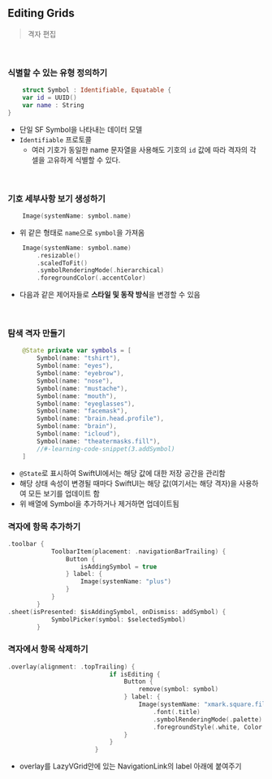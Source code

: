## Editing Grids
> 격자 편집

<br>

### 식별할 수 있는 유형 정의하기
```swift
    struct Symbol : Identifiable, Equatable {
    var id = UUID()
    var name : String
}
```
- 단일 SF Symbol을 나타내는 데이터 모델
- ```Identifiable``` 프로토콜
  - 여러 기호가 동일한 name 문자열을 사용해도 기호의 ```id``` 값에 따라 격자의 각 셀을 고유하게 식별할 수 있다.

<br>

### 기호 세부사항 보기 생성하기
```swift
    Image(systemName: symbol.name)
```
- 위 같은 형태로 ```name```으로 ```symbol```을 가져옴


```swift
    Image(systemName: symbol.name)
        .resizable()
        .scaledToFit()
        .symbolRenderingMode(.hierarchical)
        .foregroundColor(.accentColor)
```
- 다음과 같은 제어자들로 **스타일 및 동작 방식**을 변경할 수 있음


<br>

### 탐색 격자 만들기
```swift
    @State private var symbols = [
        Symbol(name: "tshirt"),
        Symbol(name: "eyes"),
        Symbol(name: "eyebrow"),
        Symbol(name: "nose"),
        Symbol(name: "mustache"),
        Symbol(name: "mouth"),
        Symbol(name: "eyeglasses"),
        Symbol(name: "facemask"),
        Symbol(name: "brain.head.profile"),
        Symbol(name: "brain"),
        Symbol(name: "icloud"),
        Symbol(name: "theatermasks.fill"),
        //#-learning-code-snippet(3.addSymbol)
    ]
```
- ```@State```로 표시하여 SwiftUI에서는 해당 값에 대한 저장 공간을 관리함
- 해당 상태 속성이 변경될 때마다 SwiftUI는 해당 값(여기서는 해당 격자)을 사용하여 모든 보기를 업데이트 함
- 위 배열에 Symbol을 추가하거나 제거하면 업데이트됨


### 격자에 항목 추가하기
```swift
.toolbar {
            ToolbarItem(placement: .navigationBarTrailing) {
                Button {
                    isAddingSymbol = true
                } label: {
                    Image(systemName: "plus")
                }
            }
        }
.sheet(isPresented: $isAddingSymbol, onDismiss: addSymbol) {
            SymbolPicker(symbol: $selectedSymbol)
        }
```

### 격자에서 항목 삭제하기
```swift
.overlay(alignment: .topTrailing) {
                            if isEditing {
                                Button {
                                    remove(symbol: symbol)
                                } label: {
                                    Image(systemName: "xmark.square.fill")
                                        .font(.title)
                                        .symbolRenderingMode(.palette)
                                        .foregroundStyle(.white, Color.red)
                                }
                            }
                        }
```
- overlay를 LazyVGrid안에 있는 NavigationLink의 label 아래에 붙여주기
